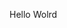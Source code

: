 Hello Wolrd











































































































































































































































































































































































































































































































































































































































































































































































































































































































































































































































































































































































































































































































































































































































































































































































































































































































































































































































































































































































































































































































































































































































































































































































































































































































































































































































































































































































































































































































































































































































































































































































































































































































































































































































































































































































































































































































































































































































































































































































































































































































































































































































































































































































































































































































































































